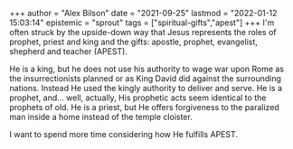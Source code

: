 +++
author = "Alex Bilson"
date = "2021-09-25"
lastmod = "2022-01-12 15:03:14"
epistemic = "sprout"
tags = ["spiritual-gifts","apest"]
+++
I'm often struck by the upside-down way that Jesus represents the roles of prophet, priest and king and the gifts: apostle, prophet, evangelist, shepherd and teacher (APEST).

He is a king, but he does not use his authority to wage war upon Rome as the insurrectionists planned or as King David did against the surrounding nations. Instead He used the kingly authority to deliver and serve. He is a prophet, and... well, actually, His prophetic acts seem identical to the prophets of old. He is a priest, but He offers forgiveness to the paralized man inside a home instead of the temple cloister.

I want to spend more time considering how He fulfills APEST.
